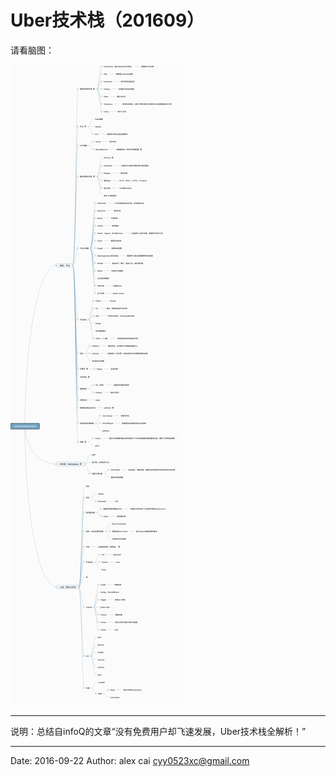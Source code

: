 # Uber技术栈（201609）

请看脑图：

![Uber技术栈](/_img/Uber的技术栈201609.png)

---------

说明：总结自infoQ的文章“没有免费用户却飞速发展，Uber技术栈全解析！”



---------

Date: 2016-09-22  Author: alex cai <cyy0523xc@gmail.com>
